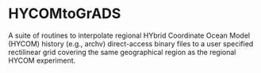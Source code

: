 HYCOMtoGrADS
============

A suite of routines to interpolate regional HYbrid Coordinate Ocean Model (HYCOM) history (e.g., archv) direct-access binary files to a user specified rectilinear grid covering the same geographical region as the regional HYCOM experiment.

